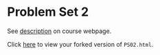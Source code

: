 # Problem Set 2

See [description](https://rudeboybert.github.io/STAT495/#problem_set_2) on course webpage.

Click [here](http://htmlpreview.github.io/?https://github.com/tnarraidoo/PS02/blob/master/PS02.html) to view your forked version of `PS02.html`.
